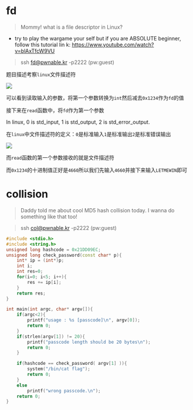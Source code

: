 # fd
> Mommy! what is a file descriptor in Linux?
* try to play the wargame your self but if you are ABSOLUTE beginner, follow this tutorial lin
k: https://www.youtube.com/watch?v=blAxTfcW9VU

>ssh fd@pwnable.kr -p2222 (pw:guest)

题目描述考察`linux`文件描述符

![](/home/r7/screenshots/pwnable.md/2017-05-13_140852.png)

可以看到读取输入的参数，将第一个参数转换为`int`然后减去`0x1234`作为`fd`的值

接下来在`read`函数中，将`fd`作为第一个参数

In linux, 0 is std_input, 1 is std_output, 2 is std_error_output.

在`linux`中文件描述符的定义：`0`是标准输入`1`是标准输出`2`是标准错误输出

![](/home/r7/screenshots/pwnable.md/2017-05-13_201554.png)

而`read`函数的第一个参数接收的就是文件描述符

而`0x1234`的十进制值正好是`4660`所以我们先输入`4660`并接下来输入`LETMEWIN`即可

# collision
>Daddy told me about cool MD5 hash collision today.
I wanna do something like that too!

>ssh col@pwnable.kr -p2222 (pw:guest)

``` c++
#include <stdio.h>
#include <string.h>
unsigned long hashcode = 0x21DD09EC;
unsigned long check_password(const char* p){
	int* ip = (int*)p;
	int i;
	int res=0;
	for(i=0; i<5; i++){
		res += ip[i];
	}
	return res;
}

int main(int argc, char* argv[]){
	if(argc<2){
		printf("usage : %s [passcode]\n", argv[0]);
		return 0;
	}
	if(strlen(argv[1]) != 20){
		printf("passcode length should be 20 bytes\n");
		return 0;
	}

	if(hashcode == check_password( argv[1] )){
		system("/bin/cat flag");
		return 0;
	}
	else
		printf("wrong passcode.\n");
	return 0;
}

```

